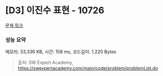 # [D3] 이진수 표현 - 10726 

[문제 링크](https://swexpertacademy.com/main/code/problem/problemDetail.do?contestProbId=AXRSXf_a9qsDFAXS) 

### 성능 요약

메모리: 33,336 KB, 시간: 158 ms, 코드길이: 1,220 Bytes



> 출처: SW Expert Academy, https://swexpertacademy.com/main/code/problem/problemList.do